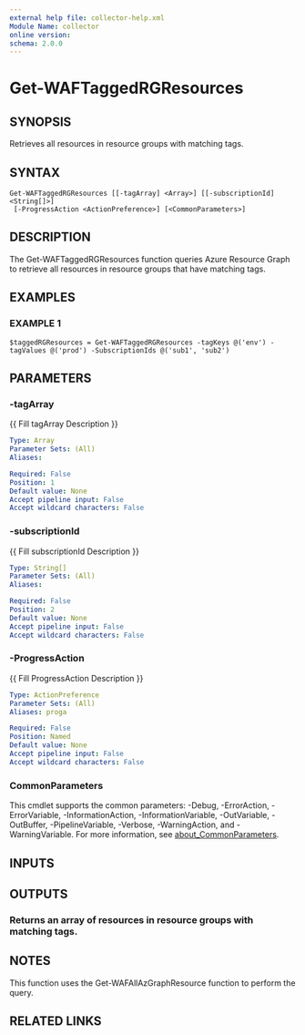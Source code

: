 ```yaml
---
external help file: collector-help.xml
Module Name: collector
online version:
schema: 2.0.0
---
```


# Get-WAFTaggedRGResources

## SYNOPSIS
Retrieves all resources in resource groups with matching tags.

## SYNTAX

```
Get-WAFTaggedRGResources [[-tagArray] <Array>] [[-subscriptionId] <String[]>]
 [-ProgressAction <ActionPreference>] [<CommonParameters>]
```

## DESCRIPTION
The Get-WAFTaggedRGResources function queries Azure Resource Graph to retrieve all resources in resource groups that have matching tags.

## EXAMPLES

### EXAMPLE 1
```
$taggedRGResources = Get-WAFTaggedRGResources -tagKeys @('env') -tagValues @('prod') -SubscriptionIds @('sub1', 'sub2')
```

## PARAMETERS

### -tagArray
{{ Fill tagArray Description }}

```yaml
Type: Array
Parameter Sets: (All)
Aliases:

Required: False
Position: 1
Default value: None
Accept pipeline input: False
Accept wildcard characters: False
```

### -subscriptionId
{{ Fill subscriptionId Description }}

```yaml
Type: String[]
Parameter Sets: (All)
Aliases:

Required: False
Position: 2
Default value: None
Accept pipeline input: False
Accept wildcard characters: False
```

### -ProgressAction
{{ Fill ProgressAction Description }}

```yaml
Type: ActionPreference
Parameter Sets: (All)
Aliases: proga

Required: False
Position: Named
Default value: None
Accept pipeline input: False
Accept wildcard characters: False
```

### CommonParameters
This cmdlet supports the common parameters: -Debug, -ErrorAction, -ErrorVariable, -InformationAction, -InformationVariable, -OutVariable, -OutBuffer, -PipelineVariable, -Verbose, -WarningAction, and -WarningVariable. For more information, see [about_CommonParameters](http://go.microsoft.com/fwlink/?LinkID=113216).

## INPUTS

## OUTPUTS

### Returns an array of resources in resource groups with matching tags.
## NOTES
This function uses the Get-WAFAllAzGraphResource function to perform the query.

## RELATED LINKS
